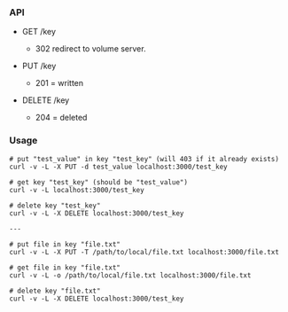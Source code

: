 ### API

- GET /key

  - 302 redirect to volume server.

- PUT /key

  - 201 = written

- DELETE /key

  - 204 = deleted

### Usage

```
# put "test_value" in key "test_key" (will 403 if it already exists)
curl -v -L -X PUT -d test_value localhost:3000/test_key

# get key "test_key" (should be "test_value")
curl -v -L localhost:3000/test_key

# delete key "test_key"
curl -v -L -X DELETE localhost:3000/test_key

---

# put file in key "file.txt"
curl -v -L -X PUT -T /path/to/local/file.txt localhost:3000/file.txt

# get file in key "file.txt"
curl -v -L -o /path/to/local/file.txt localhost:3000/file.txt

# delete key "file.txt"
curl -v -L -X DELETE localhost:3000/test_key
```
